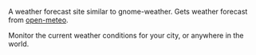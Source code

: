 A weather forecast site similar to gnome-weather. 
Gets weather forecast from [open-meteo](open-meteo.com).

Monitor the current weather conditions for your city, or anywhere in the world.
